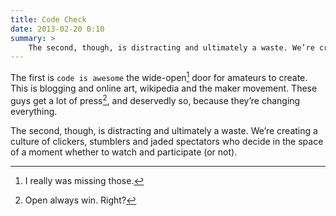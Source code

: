 ```yaml
---
title: Code Check
date: 2013-02-20 0:10
summary: >
    The second, though, is distracting and ultimately a waste. We’re creating a culture of clickers, stumblers and jaded spectators who decide in the space of a moment whether to watch and participate (or not).
---
```


The first is `code is awesome` the wide-open[^foot] door for amateurs to create. This is blogging and online art, wikipedia and the maker movement. These guys get a lot of press[^1], and deservedly so, because they’re changing everything.

The second, though, is distracting and ultimately a waste. We’re creating a culture of clickers, stumblers and jaded spectators who decide in the space of a moment whether to watch and participate (or not).

[^1]: Open always win. Right?
[^foot]: I really was missing those.
